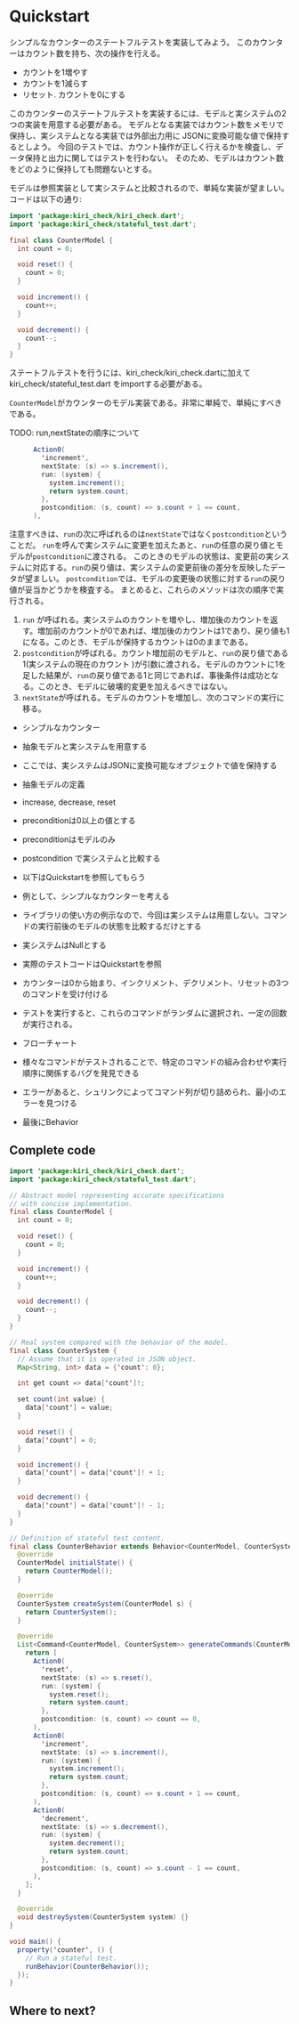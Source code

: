 # Quickstart

シンプルなカウンターのステートフルテストを実装してみよう。
このカウンターはカウント数を持ち、次の操作を行える。

- カウントを1増やす
- カウントを1減らす
- リセット. カウントを0にする

このカウンターのステートフルテストを実装するには、モデルと実システムの2つの実装を用意する必要がある。
モデルとなる実装ではカウント数をメモリで保持し、実システムとなる実装では外部出力用に JSONに変換可能な値で保持するとしよう。
今回のテストでは、カウント操作が正しく行えるかを検査し、データ保持と出力に関してはテストを行わない。
そのため、モデルはカウント数をどのように保持しても問題ないとする。

モデルは参照実装として実システムと比較されるので、単純な実装が望ましい。コードは以下の通り:

```java
import 'package:kiri_check/kiri_check.dart';
import 'package:kiri_check/stateful_test.dart';

final class CounterModel {
  int count = 0;

  void reset() {
    count = 0;
  }

  void increment() {
    count++;
  }

  void decrement() {
    count--;
  }
}
```

ステートフルテストを行うには、kiri_check/kiri_check.dartに加えてkiri_check/stateful_test.dart をimportする必要がある。

`CounterModel`がカウンターのモデル実装である。非常に単純で、単純にすべきである。



TODO: run,nextStateの順序について

```java
      Action0(
        'increment',
        nextState: (s) => s.increment(),
        run: (system) {
          system.increment();
          return system.count;
        },
        postcondition: (s, count) => s.count + 1 == count,
      ),
```

注意すべきは、`run`の次に呼ばれるのは`nextState`ではなく`postcondition`ということだ。
`run`を呼んで実システムに変更を加えたあと、`run`の任意の戻り値とモデルが`postcondition`に渡される。
このときのモデルの状態は、変更前の実システムに対応する。`run`の戻り値は、実システムの変更前後の差分を反映したデータが望ましい。
`postcondition`では、モデルの変更後の状態に対する`run`の戻り値が妥当かどうかを検査する。
まとめると、これらのメソッドは次の順序で実行される。

1. `run` が呼ばれる。実システムのカウントを増やし、増加後のカウントを返す。増加前のカウントが0であれば、増加後のカウントは1であり、戻り値も1になる。このとき、モデルが保持するカウントは0のままである。
2. `postcondition`が呼ばれる。カウント増加前のモデルと、`run`の戻り値である1(実システムの現在のカウント )が引数に渡される。モデルのカウントに1を足した結果が、`run`の戻り値である1と同じであれば、事後条件は成功となる。このとき、モデルに破壊的変更を加えるべきではない。
3. `nextState`が呼ばれる。モデルのカウントを増加し、次のコマンドの実行に移る。



- シンプルなカウンター
- 抽象モデルと実システムを用意する
- ここでは、実システムはJSONに変換可能なオブジェクトで値を保持する

- 抽象モデルの定義
- increase, decrease, reset
- preconditionは0以上の値とする
- preconditionはモデルのみ
- postcondition で実システムと比較する

- 以下はQuickstartを参照してもらう
- 例として、シンプルなカウンターを考える
- ライブラリの使い方の例示なので、今回は実システムは用意しない。コマンドの実行前後のモデルの状態を比較するだけとする
- 実システムはNullとする
- 実際のテストコードはQuickstartを参照
- カウンターは0から始まり、インクリメント、デクリメント、リセットの3つのコマンドを受け付ける
- テストを実行すると、これらのコマンドがランダムに選択され、一定の回数が実行される。
- フローチャート
- 様々なコマンドがテストされることで、特定のコマンドの組み合わせや実行順序に関係するバグを発見できる
- エラーがあると、シュリンクによってコマンド列が切り詰められ、最小のエラーを見つける

- 最後にBehavior

## Complete code

```java
import 'package:kiri_check/kiri_check.dart';
import 'package:kiri_check/stateful_test.dart';

// Abstract model representing accurate specifications
// with concise implementation.
final class CounterModel {
  int count = 0;

  void reset() {
    count = 0;
  }

  void increment() {
    count++;
  }

  void decrement() {
    count--;
  }
}

// Real system compared with the behavior of the model.
final class CounterSystem {
  // Assume that it is operated in JSON object.
  Map<String, int> data = {'count': 0};

  int get count => data['count']!;

  set count(int value) {
    data['count'] = value;
  }

  void reset() {
    data['count'] = 0;
  }

  void increment() {
    data['count'] = data['count']! + 1;
  }

  void decrement() {
    data['count'] = data['count']! - 1;
  }
}

// Definition of stateful test content.
final class CounterBehavior extends Behavior<CounterModel, CounterSystem> {
  @override
  CounterModel initialState() {
    return CounterModel();
  }

  @override
  CounterSystem createSystem(CounterModel s) {
    return CounterSystem();
  }

  @override
  List<Command<CounterModel, CounterSystem>> generateCommands(CounterModel s) {
    return [
      Action0(
        'reset',
        nextState: (s) => s.reset(),
        run: (system) {
          system.reset();
          return system.count;
        },
        postcondition: (s, count) => count == 0,
      ),
      Action0(
        'increment',
        nextState: (s) => s.increment(),
        run: (system) {
          system.increment();
          return system.count;
        },
        postcondition: (s, count) => s.count + 1 == count,
      ),
      Action0(
        'decrement',
        nextState: (s) => s.decrement(),
        run: (system) {
          system.decrement();
          return system.count;
        },
        postcondition: (s, count) => s.count - 1 == count,
      ),
    ];
  }

  @override
  void destroySystem(CounterSystem system) {}
}

void main() {
  property('counter', () {
    // Run a stateful test.
    runBehavior(CounterBehavior());
  });
}
```

## Where to next?
